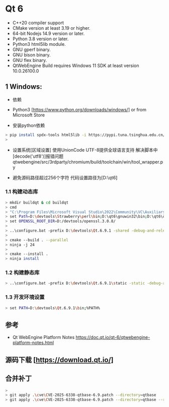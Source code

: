 
# Qt 6

- C++20 compiler support
- CMake version at least 3.19 or higher.
- 64-bit Nodejs 14.9 version or later.
- Python 3.8 version or later.
- Python3 html5lib module.
- GNU gperf binary.
- GNU bison binary.
- GNU flex binary.
- QtWebEngine Build requires Windows 11 SDK at least version 10.0.26100.0

## 1 Windows:

- 依赖
- Python3 [https://www.python.org/downloads/windows/] or from Microsoft Store

- 安装python依赖
```bash
> pip install spdx-tools html5lib -i https://pypi.tuna.tsinghua.edu.cn/simple
>
```

- 设置系统[区域设置] 使用UnionCode UTF-8提供全球语言支持 解决脚本中 [decode('utf8')]报错问题 qtwebengine/src/3rdparty/chromium/build/toolchain/win/tool_wrapper.py

- 避免源码路径超过256个字符 代码设置路径为[D:\qt6]

### 1.1 构建动态库
```bash
> mkdir buildqt & cd buildqt
> cmd
> "C:\Program Files\Microsoft Visual Studio\2022\Community\VC\Auxiliary\Build\vcvars64.bat"
> set Path=D:\devtools\Strawberry\perl\bin;D:\qt6\gnuwin32\bin;D:\qt6\qtwebengine\tools\nodejs;D:\devtools\openssl.3.0.8\bin;%Path%
> set OPENSSL_ROOT_DIR=D:/devtools/openssl.3.0.8/
>
> ..\configure.bat -prefix D:\devtools\Qt.6.9.1 -shared -debug-and-release -opensource -confirm-license -no-rpath -verbose -accessibility -no-directfb -no-use-gold-linker -nomake examples -nomake tests -opengl -openssl-linked -webengine-proprietary-codecs -webengine-jumbo-build 0
>
> cmake --build . --parallel
> ninja -j 24
>
> cmake --install .
> ninja install
```

### 1.2 构建静态库
```bash
> ..\configure.bat -prefix D:\devtools\Qt.6.9.1\static -static -debug-and-release -opensource -confirm-license -no-rpath -verbose -accessibility -no-directfb -no-use-gold-linker -nomake examples -nomake tests -opengl -skip qtwebengine -openssl-linked
```

### 1.3 开发环境设置

```bash
> set PATH=D:\devtools\Qt.6.9.1\bin;%PATH%
```

## 参考
- Qt WebEngine Platform Notes https://doc.qt.io/qt-6/qtwebengine-platform-notes.html

## 源码下载 [https://download.qt.io/]

## 合并补丁
```bash
>
> git apply .\cve\CVE-2025-6338-qtbase-6.9.patch --directory=qtbase
> git apply .\cve\CVE-2025-6338-qtbase-6.9.patch --directory=qtbase --reject
```
